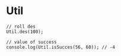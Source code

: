 Util
==============


```
// roll des
Util.des(100);

// value of success
console.log(Util.isSucces(56, 60)); // -4 
```
